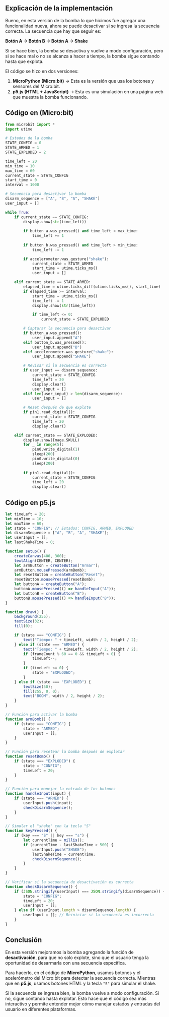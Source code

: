 ## **Explicación de la implementación**  

Bueno, en esta versión de la bomba lo que hicimos fue agregar una funcionalidad nueva, ahora se puede desactivar si se ingresa la secuencia correcta. La secuencia que hay que seguir es:  

**Botón A → Botón B → Botón A → Shake**  

Si se hace bien, la bomba se desactiva y vuelve a modo configuración, pero si se hace mal o no se alcanza a hacer a tiempo, la bomba sigue contando hasta que explota.  

El código se hizo en dos versiones:  

1. **MicroPython (Micro:bit)** → Esta es la versión que usa los botones y sensores del Micro:bit.  
2. **p5.js (HTML + JavaScript)** → Esta es una simulación en una página web que muestra la bomba funcionando.  

## **Código en (Micro:bit)**  

```python
from microbit import *
import utime

# Estados de la bomba
STATE_CONFIG = 0
STATE_ARMED = 1
STATE_EXPLODED = 2

time_left = 20  
min_time = 10
max_time = 60
current_state = STATE_CONFIG
start_time = 0
interval = 1000  

# Secuencia para desactivar la bomba
disarm_sequence = ["A", "B", "A", "SHAKE"]
user_input = []

while True:
    if current_state == STATE_CONFIG:
        display.show(str(time_left))  
        
        if button_a.was_pressed() and time_left < max_time:
            time_left += 1  
        
        if button_b.was_pressed() and time_left > min_time:
            time_left -= 1  

        if accelerometer.was_gesture("shake"):
            current_state = STATE_ARMED
            start_time = utime.ticks_ms()
            user_input = []  

    elif current_state == STATE_ARMED:
        elapsed_time = utime.ticks_diff(utime.ticks_ms(), start_time)
        if elapsed_time >= interval:
            start_time = utime.ticks_ms()
            time_left -= 1
            display.show(str(time_left))

            if time_left <= 0:
                current_state = STATE_EXPLODED  

        # Capturar la secuencia para desactivar
        if button_a.was_pressed():
            user_input.append("A")
        elif button_b.was_pressed():
            user_input.append("B")
        elif accelerometer.was_gesture("shake"):
            user_input.append("SHAKE")

        # Revisar si la secuencia es correcta
        if user_input == disarm_sequence:
            current_state = STATE_CONFIG
            time_left = 20
            display.clear()
            user_input = []
        elif len(user_input) > len(disarm_sequence):
            user_input = []  

        # Reset después de que explote
        if pin1.read_digital():  
            current_state = STATE_CONFIG
            time_left = 20
            display.clear()

    elif current_state == STATE_EXPLODED:
        display.show(Image.SKULL)
        for _ in range(5):
            pin0.write_digital(1)  
            sleep(200)
            pin0.write_digital(0)  
            sleep(200)
        
        if pin1.read_digital():  
            current_state = STATE_CONFIG
            time_left = 20
            display.clear()
```

## **Código en p5.js**  

```javascript
let timeLeft = 20;
let minTime = 10;
let maxTime = 60;
let state = "CONFIG"; // Estados: CONFIG, ARMED, EXPLODED
let disarmSequence = ["A", "B", "A", "SHAKE"];
let userInput = [];
let lastShakeTime = 0;

function setup() {
    createCanvas(400, 300);
    textAlign(CENTER, CENTER);
    let armButton = createButton("Armar");
    armButton.mousePressed(armBomb);
    let resetButton = createButton("Reset");
    resetButton.mousePressed(resetBomb);
    let buttonA = createButton("A");
    buttonA.mousePressed(() => handleInput("A"));
    let buttonB = createButton("B");
    buttonB.mousePressed(() => handleInput("B"));
}

function draw() {
    background(255);
    textSize(32);
    fill(0);

    if (state === "CONFIG") {
        text("Tiempo: " + timeLeft, width / 2, height / 2);
    } else if (state === "ARMED") {
        text("Tiempo: " + timeLeft, width / 2, height / 2);
        if (frameCount % 60 == 0 && timeLeft > 0) {
            timeLeft--;
        }
        if (timeLeft <= 0) {
            state = "EXPLODED";
        }
    } else if (state === "EXPLODED") {
        textSize(50);
        fill(255, 0, 0);
        text("BOOM", width / 2, height / 2);
    }
}

// Función para activar la bomba
function armBomb() {
    if (state === "CONFIG") {
        state = "ARMED";
        userInput = [];
    }
}

// Función para resetear la bomba después de explotar
function resetBomb() {
    if (state === "EXPLODED") {
        state = "CONFIG";
        timeLeft = 20;
    }
}

// Función para manejar la entrada de los botones
function handleInput(input) {
    if (state === "ARMED") {
        userInput.push(input);
        checkDisarmSequence();
    }
}

// Simular el "shake" con la tecla "S"
function keyPressed() {
    if (key === "S" || key === "s") {
        let currentTime = millis();
        if (currentTime - lastShakeTime > 500) {
            userInput.push("SHAKE");
            lastShakeTime = currentTime;
            checkDisarmSequence();
        }
    }
}

// Verificar si la secuencia de desactivación es correcta
function checkDisarmSequence() {
    if (JSON.stringify(userInput) === JSON.stringify(disarmSequence)) {
        state = "CONFIG";
        timeLeft = 20;
        userInput = [];
    } else if (userInput.length > disarmSequence.length) {
        userInput = []; // Reiniciar si la secuencia es incorrecta
    }
}
```

## **Conclusión**  

En esta versión mejoramos la bomba agregando la función de **desactivación**, para que no solo explote, sino que el usuario tenga la oportunidad de desarmarla con una secuencia específica.  

Para hacerlo, en el código de **MicroPython**, usamos botones y el acelerómetro del Micro:bit para detectar la secuencia correcta. Mientras que en **p5.js**, usamos botones HTML y la tecla `"S"` para simular el shake.  

Si la secuencia se ingresa bien, la bomba vuelve a modo configuración. Si no, sigue contando hasta explotar. Esto hace que el código sea más interactivo y permite entender mejor cómo manejar estados y entradas del usuario en diferentes plataformas.
